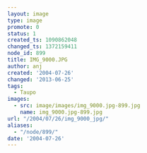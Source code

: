 ```yaml
---
layout: image
type: image
promote: 0
status: 1
created_ts: 1090862048
changed_ts: 1372159411
node_id: 899
title: IMG_9000.JPG
author: anj
created: '2004-07-26'
changed: '2013-06-25'
tags:
  - Taupo
images:
  - src: image/images/img_9000.jpg-899.jpg
    name: img_9000.jpg-899.jpg
url: "/2004/07/26/img_9000_jpg/"
aliases:
  - "/node/899/"
date: '2004-07-26'
---
```


